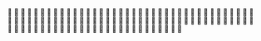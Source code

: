 🗿
🗿
🗿
🗿
🗿
🗿
🗿
🗿
🗿
🗿
🗿
🗿
🗿
🗿
🗿
🗿
🗿
🗿
🗿
🗿
🗿
🗿
🗿
🗿
🗿
🗿
🗿
🗿
🗿
🗿
🗿
🗿
🗿
🗿
🗿
🗿
🗿
🗿
🗿
🗿
🗿
🗿
🗿
🗿
🗿
🗿
🗿
🗿
🗿
🗿
🗿
🗿
🗿
🗿
🗿
🗿
🗿
🗿
🗿
🗿
🗿
🗿
🗿
🗿
🗿
🗿
🗿
🗿
🗿
🗿
🗿
🗿
🗿
🗿
🗿
🗿
🗿
🗿
🗿
🗿
🗿
🗿
🗿
🗿
🗿
🗿
🗿
🗿
🗿
🗿
🗿
🗿
🗿
🗿
🗿
🗿
🗿
🗿
🗿
🗿
🗿
🗿
🗿
